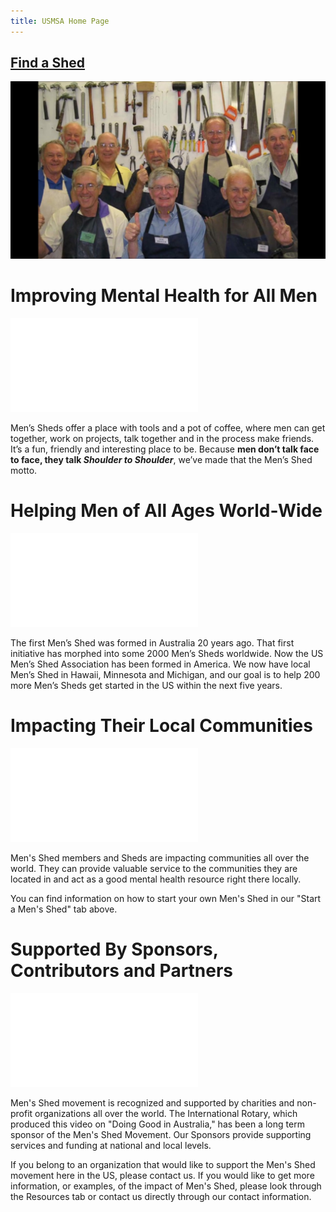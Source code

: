 ```yaml
---
title: USMSA Home Page
---
```

## [Find a Shed](locations)

![Hero Image](my_movie_337.jpg)
# Improving Mental Health for All Men

<iframe src="//www.youtube.com/embed/1tWtY5x24VU?wmode=opaque" frameborder="0" allowfullscreen></iframe>
		
Men’s Sheds offer a place with tools and a pot of coffee, where men can get together, work on projects, talk together and in the process make friends.  It’s a fun, friendly and interesting place to be.    Because **men don’t talk face to face, they talk _Shoulder to Shoulder_**, we’ve made that the Men’s Shed motto.

# Helping Men of All Ages World-Wide

<iframe src="//www.youtube.com/embed/k5AuNf_eeak?wmode=opaque" frameborder="0" allowfullscreen></iframe>

The first Men’s Shed was formed in Australia 20 years ago.  That  first initiative has morphed into some 2000 Men’s Sheds worldwide.  Now the US Men’s Shed Association has been formed in America.  We now have local Men’s Shed in Hawaii, Minnesota and Michigan, and our goal is to help 200 more Men’s Sheds get started in the US within the next five years.

# Impacting Their Local Communities

<iframe src="//www.youtube.com/embed/2PftugQNkPQ?wmode=opaque" frameborder="0" allowfullscreen></iframe>

Men's Shed members and Sheds are impacting communities all over the world. They can provide valuable service to the communities they are located in and act as a good mental health resource right there locally.

You can find information on how to start your own Men's Shed in our "Start a Men's Shed" tab above.

# Supported By Sponsors, Contributors and Partners

<iframe src="//www.youtube.com/embed/qJ6I_gwJx9M?wmode=opaque" frameborder="0" allowfullscreen></iframe>

Men's Shed movement is recognized and supported by charities and non-profit organizations all over the world. The International Rotary, which produced this video on "Doing Good in Australia," has been a long term  sponsor of the Men's Shed Movement. Our Sponsors provide supporting services and funding at national and local levels.

If you belong to an organization that would like to support the Men's Shed movement here in the US, please contact us. If you would like to get more information, or examples, of the impact of Men's Shed, please look through the Resources tab or contact us directly through our contact information.
